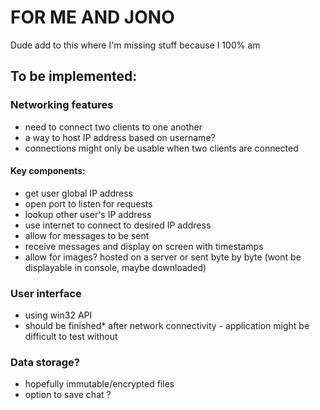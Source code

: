 # FOR ME AND JONO

Dude add to this where I'm missing stuff because I 100% am

## To be implemented:

### Networking features
- need to connect two clients to one another
- a way to host IP address based on username? 
- connections might only be usable when two clients are connected 
#### Key components: 
- get user global IP address
- open port to listen for requests
- lookup other user's IP address 
- use internet to connect to desired IP address
- allow for messages to be sent
- receive messages and display on screen with timestamps
- allow for images? hosted on a server or sent byte by byte (wont be displayable in console, maybe downloaded)



### User interface
- using win32 API
- should be finished* after network connectivity - application might be difficult to test without 


### Data storage?
- hopefully immutable/encrypted files
- option to save chat ? 
